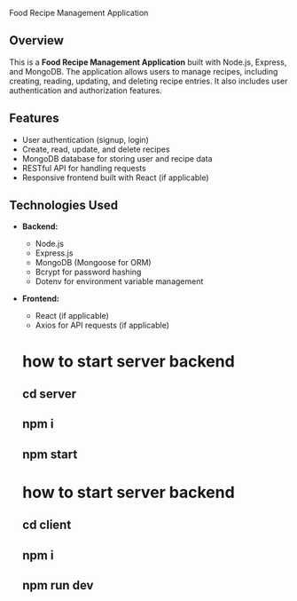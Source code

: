  Food Recipe Management Application

## Overview

This is a **Food Recipe Management Application** built with Node.js, Express, and MongoDB. The application allows users to manage recipes, including creating, reading, updating, and deleting recipe entries. It also includes user authentication and authorization features.

## Features

- User authentication (signup, login)
- Create, read, update, and delete recipes
- MongoDB database for storing user and recipe data
- RESTful API for handling requests
- Responsive frontend built with React (if applicable)

## Technologies Used

- **Backend:**
  - Node.js
  - Express.js
  - MongoDB (Mongoose for ORM)
  - Bcrypt for password hashing
  - Dotenv for environment variable management

- **Frontend:**
  - React (if applicable)
  - Axios for API requests (if applicable)
 
  # how to start server backend
  ## cd server
  
   ## npm i

   ## npm start
  
  # how to start server backend
  
  ## cd client
  
   ## npm i

   ## npm run dev

